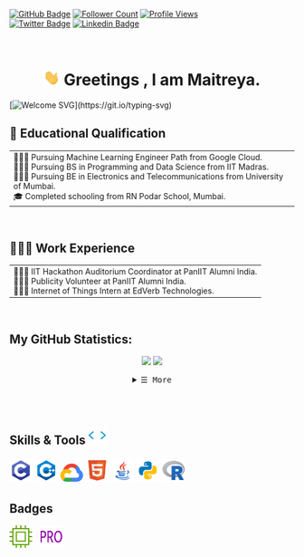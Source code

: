 [![GitHub Badge](https://img.shields.io/badge/-MaitreyaShelare-FFFFFF?&style=flat&logo=github&logoColor=000000&link=https://github.com/Maitreya001?tab=followers)](https://github.com/Maitreya001?tab=followers)
[![Follower Count](https://img.shields.io/github/followers/Maitreya001?label=Followers&color=dc5cc4&style=flat)](https://github.com/Maitreya001?tab=followers)
[![Profile Views](https://komarev.com/ghpvc/?username=Maitreya001&color=dc5cc4&style=flat)](https://github.com/Maitreya001) <br>
[![Twitter Badge](https://img.shields.io/badge/-MaitreyaShelare-FFFFFF?&style=flat&logo=twitter&link=https://twitter.com/maitreyashelare)](https://twitter.com/maitreyashelare)
[![Linkedin Badge](https://img.shields.io/badge/-MaitreyaShelare-FFFFFF?style=flat&logo=Linkedin&logoColor=0072b1&link=https://www.linkedin.com/in/maitreyashelare)](www.linkedin.com/in/maitreyashelare)

<h1 align="center"> <br>
  <img src="https://github.com/Maitreya001/Maitreya001/blob/main/GIF/Hi%20emoji.gif" width="29px"/>
  Greetings , I am Maitreya.
</h1>

[![Welcome SVG](http://readme-typing-svg.herokuapp.com?color=%23dc5cc4&size=36&center=true&width=1000&height=100&lines=Welcome+to+my+GitHub+Profile!)](https://git.io/typing-svg)

## 📝 Educational Qualification
<table align="center">
  <td>
    👨🏻‍🎓 Pursuing Machine Learning Engineer Path from Google Cloud. <br>
    👨🏻‍🎓 Pursuing BS in Programming and Data Science from IIT Madras. <br>
    👨🏻‍🎓 Pursuing BE in Electronics and Telecommunications from University of Mumbai. <br>
    🎓 Completed schooling from RN Podar School, Mumbai. <br>
  </td>
</table> <br>

## 👨🏻‍💼 Work Experience
<table align="center">
  <td>
    👨🏻‍💻 IIT Hackathon Auditorium Coordinator at PanIIT Alumni India. <br>
    👨🏻‍💻 Publicity Volunteer at PanIIT Alumni India. <br>
    👨🏻‍💻 Internet of Things Intern at EdVerb Technologies. <br>
  </td>
</table> <br>

## My GitHub Statistics:

<table>
  <p align="center">
    <img width="49%" src="https://github-readme-stats.vercel.app/api?username=Maitreya001&show_icons=true&theme=jolly" />
    <img width="49%" src="https://github-readme-streak-stats.herokuapp.com/?user=Maitreya001&theme=jolly" />
    <details align="center">
   <summary> <samp>&#9776; More</samp></summary>
    <p align="center">
        <br>
        <!-- Activity Widget -->
        <img alt="My GitHub Metrics"
                src="https://metrics.lecoq.io/Maitreya001?template=terminal&base.metadata=0&config.timezone=Asia%2FCalcutta" />
        <br>
    </p>
</details>
    
  </p>
</table>


<br>
<p>
<h2> Skills & Tools <img src = "/GIF/Skills.gif" width = 32px</h2><br>
 
 <a> <img src="/IMG/C.svg" width="40px"></a>
 <a> <img src="/IMG/C%2B%2B.svg" width="40px"> </a> 
 <a> <img src="/IMG/Google%20Cloud.svg" width="40px"/></a>
 <a> <img src="/IMG/HTML-5.svg" width="40px"/></a>
 <a> <img src="/IMG/Java.svg" width="40px"/></a>
 <a> <img src="/IMG/Python.svg" width="40px"/></a>
 <a> <img src="/IMG/R.svg" width="40px"></a>
 
 </p>





## Badges
<a href='https://docs.github.com/en/developers'><img src='https://raw.githubusercontent.com/acervenky/animated-github-badges/master/assets/devbadge.gif' width='40' height='40'></a> <a href='https://education.github.com/pack'><img src='https://raw.githubusercontent.com/acervenky/animated-github-badges/master/assets/pro.gif' width='40' height='40'></a> 










<!---
- 👋 Hi, I’m @Maitreya001
- 👀 I’m interested in ...
- 🌱 I’m currently learning ...
- 💞️ I’m looking to collaborate on ...
- 📫 How to reach me ...
Maitreya001/Maitreya001 is a ✨ special ✨ repository because its `README.md` (this file) appears on your GitHub profile.
You can click the Preview link to take a look at your changes.
--->
